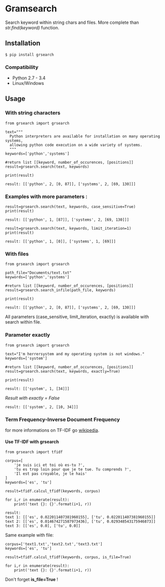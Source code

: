 # Gramsearch
Search keyword within string chars and files. More complete than _str.find(keyword)_ function.

## Installation
```
$ pip install grsearch
```
### Compatibility
- Python 2.7 - 3.4
- Linux/Windows

## Usage

### With string characters
```
from grsearch import grsearch

text="""
  Python interpreters are available for installation on many operating systems,
  allowing python code execution on a wide variety of systems.
  """
keywords=['python','systems']

#return list [[keyword, number_of_occurences, [positions]]
result=grsearch.search(text, keywords)

print(result)
```

```
result: [['python', 2, [0, 87]], ['systems', 2, [69, 130]]]
```
### Examples with more parameters :
```
result=grsearch.search(text, keywords, case_sensitive=True)
print(result)
```

```
result: [['python', 1, [87]], ['systems', 2, [69, 130]]]
```

```
result=grsearch.search(text, keywords, limit_iteration=1)
print(result)
```

```
result: [['python', 1, [0]], ['systems', 1, [69]]]
```

### With files
```
from grsearch import grsearch

path_file="Documents/text.txt"
keywords=['python','systems']

#return list [[keyword, number_of_occurences, [positions]]
result=grsearch.search_infile(path_file, keywords)

print(result)
```

```
result: [['python', 2, [0, 87]], ['systems', 2, [69, 130]]]
```
All parameters (case_sensitive, limit_iteration, exactly) is available with search within file.

### Parameter __exactly__

```
from grsearch import grsearch

text="I'm herrersystem and my operating system is not windows."
keywords=['system']

#return list [[keyword, number_of_occurences, [positions]]
result=grsearch.search(text, keywords, exactly=True)

print(result)
```

```
result: [['system', 1, [34]]]
```

_Result with exactly = False_

```
result: [['system', 2, [10, 34]]]
```

### Term Frequency-Inverse Document Frequency
for more informations on TF-IDF go [wikipedia](https://en.wikipedia.org/wiki/Tf%E2%80%93idf).

#### Use TF-IDF with grsearch

```
from grsearch import tfidf

corpus=[
	'je suis ici et toi où es-tu ?',
	'tu es trop loin pour que je te tue. Tu comprends ?',
	'Il est pas croyable, je le hais'
]
keywords=['es', 'tu']

result=tfidf.calcul_tfidf(keywords, corpus)

for i,r in enumerate(result):
	print('text {}: {}'.format(i+1, r))

```
```
result:
text 1: [['es', 0.022011407381960155], ['tu', 0.022011407381960155]]
text 2: [['es', 0.014674271587973436], ['tu', 0.029348543175946873]]
text 3: [['es', 0.0], ['tu', 0.0]]
```
Same example with file:
```
corpus=['text1.txt','text2.txt','text3.txt']
keywords=['es', 'tu']

result=tfidf.calcul_tfidf(keywords, corpus, is_file=True)

for i,r in enumerate(result):
	print('text {}: {}'.format(i+1, r))
```
Don't forget __is_file=True__ !
